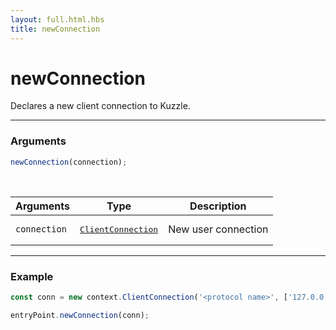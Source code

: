 ```yaml
---
layout: full.html.hbs
title: newConnection
---
```


# newConnection

<SinceBadge version="1.0.0" />

Declares a new client connection to Kuzzle.

---

### Arguments

```js
newConnection(connection);
```

<br/>

| Arguments    | Type                                                                          | Description         |
| ------------ | ----------------------------------------------------------------------------- | ------------------- |
| `connection` | <pre><a href=/protocols/1/context/clientconnection>ClientConnection</a></pre> | New user connection |

---

### Example

```js
const conn = new context.ClientConnection('<protocol name>', ['127.0.0.1']);

entryPoint.newConnection(conn);
```
